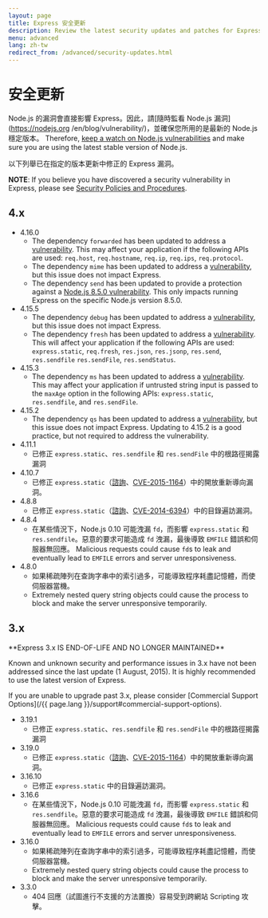 ```yaml
---
layout: page
title: Express 安全更新
description: Review the latest security updates and patches for Express.js, including detailed vulnerability lists for different versions to help maintain a secure application.
menu: advanced
lang: zh-tw
redirect_from: /advanced/security-updates.html
---
```


# 安全更新

<div class="doc-box doc-notice" markdown="1">

Node.js 的漏洞會直接影響 Express。因此，請[隨時監看 Node.js 漏洞](https://nodejs.org
/en/blog/vulnerability/)，並確保您所用的是最新的 Node.js 穩定版本。
 Therefore, [keep a watch on Node.js vulnerabilities](https://nodejs.org/en/blog/vulnerability/) and make sure you are using the latest stable version of Node.js.
</div>

以下列舉已在指定的版本更新中修正的 Express 漏洞。

**NOTE**: If you believe you have discovered a security vulnerability in Express, please see
[Security Policies and Procedures](/{{page.lang}}/resources/contributing.html#security-policies-and-procedures).

## 4.x

- 4.16.0
  - The dependency `forwarded` has been updated to address a [vulnerability](https://npmjs.com/advisories/527). This may affect your application if the following APIs are used: `req.host`, `req.hostname`, `req.ip`, `req.ips`, `req.protocol`.
  - The dependency `mime` has been updated to address a [vulnerability](https://npmjs.com/advisories/535), but this issue does not impact Express.
  - The dependency `send` has been updated to provide a protection against a [Node.js 8.5.0 vulnerability](https://nodejs.org/en/blog/vulnerability/september-2017-path-validation/). This only impacts running Express on the specific Node.js version 8.5.0.
- 4.15.5
  - The dependency `debug` has been updated to address a [vulnerability](https://snyk.io/vuln/npm:debug:20170905), but this issue does not impact Express.
  - The dependency `fresh` has been updated to address a [vulnerability](https://npmjs.com/advisories/526). This will affect your application if the following APIs are used: `express.static`, `req.fresh`, `res.json`, `res.jsonp`, `res.send`, `res.sendfile` `res.sendFile`, `res.sendStatus`.
- 4.15.3
  - The dependency `ms` has been updated to address a [vulnerability](https://snyk.io/vuln/npm:ms:20170412). This may affect your application if untrusted string input is passed to the `maxAge` option in the following APIs: `express.static`, `res.sendfile`, and `res.sendFile`.
- 4.15.2
  - The dependency `qs` has been updated to address a [vulnerability](https://snyk.io/vuln/npm:qs:20170213), but this issue does not impact Express. Updating to 4.15.2 is a good practice, but not required to address the vulnerability.
- 4.11.1
  - 已修正 `express.static`、`res.sendfile` 和 `res.sendFile` 中的根路徑揭露漏洞
- 4.10.7
  - 已修正 `express.static`（[諮詢](https://npmjs.com/advisories/35)、[CVE-2015-1164](http://cve.mitre.org/cgi-bin/cvename.cgi?name=CVE-2015-1164)）中的開放重新導向漏洞。
- 4.8.8
  - 已修正 `express.static`（[諮詢](http://npmjs.com/advisories/32)、[CVE-2014-6394](http://cve.mitre.org/cgi-bin/cvename.cgi?name=CVE-2014-6394)）中的目錄遍訪漏洞。
- 4.8.4
  - 在某些情況下，Node.js 0.10 可能洩漏 `fd`，而影響 `express.static` 和 `res.sendfile`。惡意的要求可能造成 `fd` 洩漏，最後導致 `EMFILE` 錯誤和伺服器無回應。 Malicious requests could cause `fd`s to leak and eventually lead to `EMFILE` errors and server unresponsiveness.
- 4.8.0
  - 如果稀疏陣列在查詢字串中的索引過多，可能導致程序耗盡記憶體，而使伺服器當機。
  - Extremely nested query string objects could cause the process to block and make the server unresponsive temporarily.

## 3.x

  <div class="doc-box doc-warn" markdown="1">
  **Express 3.x IS END-OF-LIFE AND NO LONGER MAINTAINED**

Known and unknown security and performance issues in 3.x have not been addressed since the last update (1 August, 2015). It is highly recommended to use the latest version of Express.

If you are unable to upgrade past 3.x, please consider [Commercial Support Options](/{{ page.lang }}/support#commercial-support-options).

  </div>

- 3.19.1
  - 已修正 `express.static`、`res.sendfile` 和 `res.sendFile` 中的根路徑揭露漏洞
- 3.19.0
  - 已修正 `express.static`（[諮詢](https://npmjs.com/advisories/35)、[CVE-2015-1164](http://cve.mitre.org/cgi-bin/cvename.cgi?name=CVE-2015-1164)）中的開放重新導向漏洞。
- 3.16.10
  - 已修正 `express.static` 中的目錄遍訪漏洞。
- 3.16.6
  - 在某些情況下，Node.js 0.10 可能洩漏 `fd`，而影響 `express.static` 和 `res.sendfile`。惡意的要求可能造成 `fd` 洩漏，最後導致 `EMFILE` 錯誤和伺服器無回應。 Malicious requests could cause `fd`s to leak and eventually lead to `EMFILE` errors and server unresponsiveness.
- 3.16.0
  - 如果稀疏陣列在查詢字串中的索引過多，可能導致程序耗盡記憶體，而使伺服器當機。
  - Extremely nested query string objects could cause the process to block and make the server unresponsive temporarily.
- 3.3.0
  - 404 回應（試圖進行不支援的方法置換）容易受到跨網站 Scripting 攻擊。

